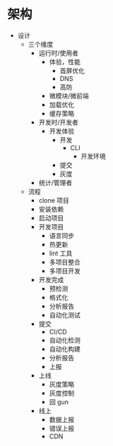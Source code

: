 # 架构

-   设计
    -   三个维度
        -   运行时/使用者
            -   体验，性能
                -   首屏优化
                -   DNS
                -   高防
            -   微模块/微前端
            -   加载优化
            -   缓存策略
        -   开发时/开发者
            -   开发体验
                -   开发
                    -   CLI
                        -   开发环境
                -   提交
                -   灰度
        -   统计/管理者
    -   流程
        -   clone 项目
        -   安装依赖
        -   启动项目
        -   开发项目
            -   语言同步
            -   热更新
            -   lint 工具
            -   多项目整合
            -   多项目开发
        -   开发完成
            -   预检测
            -   格式化
            -   分析报告
            -   自动化测试
        -   提交
            -   CI/CD
            -   自动化检测
            -   自动化构建
            -   分析报告
            -   上报
        -   上线
            -   灰度策略
            -   灰度控制
            -   回 gun
        -   线上
            -   数据上报
            -   错误上报
            -   CDN
